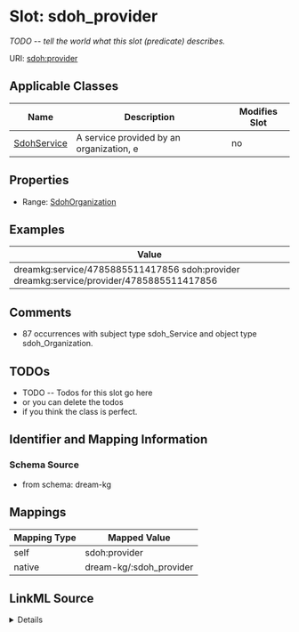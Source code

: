 

# Slot: sdoh_provider


_TODO -- tell the world what this slot (predicate) describes._





URI: [sdoh:provider](http://schema.org/provider)



<!-- no inheritance hierarchy -->





## Applicable Classes

| Name | Description | Modifies Slot |
| --- | --- | --- |
| [SdohService](../classes/SdohService.md) | A service provided by an organization, e |  no  |







## Properties

* Range: [SdohOrganization](../classes/SdohOrganization.md)






## Examples

| Value |
| --- |
| dreamkg:service/4785885511417856 sdoh:provider dreamkg:service/provider/4785885511417856 |

## Comments

* 87 occurrences with subject type sdoh_Service and object type sdoh_Organization.

## TODOs

* TODO -- Todos for this slot go here
* or you can delete the todos
* if you think the class is perfect.

## Identifier and Mapping Information







### Schema Source


* from schema: dream-kg




## Mappings

| Mapping Type | Mapped Value |
| ---  | ---  |
| self | sdoh:provider |
| native | dream-kg/:sdoh_provider |




## LinkML Source

<details>
```yaml
name: sdoh_provider
description: TODO -- tell the world what this slot (predicate) describes.
todos:
- TODO -- Todos for this slot go here
- or you can delete the todos
- if you think the class is perfect.
comments:
- 87 occurrences with subject type sdoh_Service and object type sdoh_Organization.
examples:
- value: dreamkg:service/4785885511417856 sdoh:provider dreamkg:service/provider/4785885511417856
from_schema: dream-kg
rank: 1000
slot_uri: sdoh:provider
alias: sdoh_provider
domain_of:
- sdoh_Service
range: sdoh_Organization

```
</details>